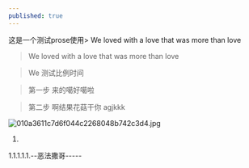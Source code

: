 ```yaml
---
published: true
---
```


这是一个测试prose使用> We loved with a love that was more than love

> We loved with a love that was more than love

> We 测试比例时间

> 第一步
来的噶好噶啦

>第二步
啊结果花菇干你
agjkkk



![010a3611c7d6f044c2268048b742c3d4.jpg]({{site.baseurl}}/_posts/images/010a3611c7d6f044c2268048b742c3d4.jpg)


1.
1.1.1.1.1.--恶法撒哥-----
